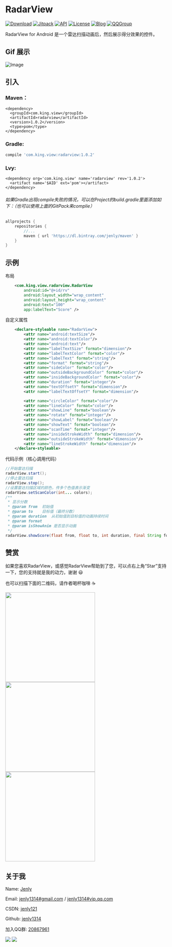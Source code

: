 # RadarView
[![Download](https://img.shields.io/badge/download-App-blue.svg)](https://raw.githubusercontent.com/jenly1314/RadarView/master/app/app-release.apk)
[![Jitpack](https://jitpack.io/v/jenly1314/RadarView.svg)](https://jitpack.io/#jenly1314/RadarView)
[![API](https://img.shields.io/badge/API-15%2B-blue.svg?style=flat)](https://android-arsenal.com/api?level=15)
[![License](https://img.shields.io/badge/license-MIT-blue.svg)](https://opensource.org/licenses/mit-license.php)
[![Blog](https://img.shields.io/badge/blog-Jenly-9933CC.svg)](http://blog.csdn.net/jenly121)
[![QQGroup](https://img.shields.io/badge/QQGroup-20867961-blue.svg)](http://shang.qq.com/wpa/qunwpa?idkey=8fcc6a2f88552ea44b1411582c94fd124f7bb3ec227e2a400dbbfaad3dc2f5ad)

RadarView for Android 是一个雷达扫描动画后，然后展示得分效果的控件。

## Gif 展示
![Image](GIF.gif)

## 引入

### Maven：
```maven
<dependency>
  <groupId>com.king.view</groupId>
  <artifactId>radarview</artifactId>
  <version>1.0.2</version>
  <type>pom</type>
</dependency>
```
### Gradle:
```gradle
compile 'com.king.view:radarview:1.0.2'
```
### Lvy:
```lvy
<dependency org='com.king.view' name='radarview' rev='1.0.2'>
  <artifact name='$AID' ext='pom'></artifact>
</dependency>
```

###### 如果Gradle出现compile失败的情况，可以在Project的build.gradle里面添加如下：（也可以使用上面的GitPack来complie）
```gradle
allprojects {
    repositories {
        //...
        maven { url 'https://dl.bintray.com/jenly/maven' }
    }
}
```

## 示例

布局
```Xml
    <com.king.view.radarview.RadarView
        android:id="@+id/rv"
        android:layout_width="wrap_content"
        android:layout_height="wrap_content"
        android:text="100"
        app:labelText="Score" />
```

自定义属性
```Xml
    <declare-styleable name="RadarView">
        <attr name="android:textSize"/>
        <attr name="android:textColor"/>
        <attr name="android:text"/>
        <attr name="labelTextSize" format="dimension"/>
        <attr name="labelTextColor" format="color"/>
        <attr name="labelText" format="string"/>
        <attr name="format" format="string"/>
        <attr name="sideColor" format="color"/>
        <attr name="outsideBackgroundColor" format="color"/>
        <attr name="insideBackgroundColor" format="color"/>
        <attr name="duration" format="integer"/>
        <attr name="textOffsetY" format="dimension"/>
        <attr name="labelTextOffsetY" format="dimension"/>

        <attr name="circleColor" format="color"/>
        <attr name="lineColor" format="color"/>
        <attr name="showLine" format="boolean"/>
        <attr name="rotate" format="integer"/>
        <attr name="showLabel" format="boolean"/>
        <attr name="showText" format="boolean"/>
        <attr name="scanTime" format="integer"/>
        <attr name="insideStrokeWidth" format="dimension"/>
        <attr name="outsideStrokeWidth" format="dimension"/>
        <attr name="lineStrokeWidth" format="dimension"/>
    </declare-styleable>
```

代码示例（核心调用代码）
```Java
//开始雷达扫描
radarView.start();
//停止雷达扫描
radarView.stop();
//设置雷达扫描区域的颜色，传多个色值表示渐变
radarView.setScanColor(int... colors);
/**
 * 显示分数
 * @param from  初始值
 * @param to    目标值（最终分数）
 * @param duration  从初始值到目标值的动画持续时间
 * @param format
 * @param isShowAnim 是否显示动画
 */
radarView.showScore(float from, float to, int duration, final String format,boolean isShowAnim);

```

## 赞赏
如果您喜欢RadarView，或感觉RadarView帮助到了您，可以点右上角“Star”支持一下，您的支持就是我的动力，谢谢 :smiley:<p>
也可以扫描下面的二维码，请作者喝杯咖啡 :coffee:
    <div>
        <img src="https://image-1252383324.cos.ap-guangzhou.myqcloud.com/pay/wxpay.png" width="280" heght="350">
        <img src="https://image-1252383324.cos.ap-guangzhou.myqcloud.com/pay/alipay.png" width="280" heght="350">
        <img src="https://image-1252383324.cos.ap-guangzhou.myqcloud.com/pay/qqpay.png" width="280" heght="350">
    </div>

## 关于我
   Name: <a title="关于作者" href="https://about.me/jenly1314" target="_blank">Jenly</a>

   Email: <a title="欢迎邮件与我交流" href="mailto:jenly1314@gmail.com" target="_blank">jenly1314#gmail.com</a> / <a title="给我发邮件" href="mailto:jenly1314@vip.qq.com" target="_blank">jenly1314#vip.qq.com</a>

   CSDN: <a title="CSDN博客" href="http://blog.csdn.net/jenly121" target="_blank">jenly121</a>

   Github: <a title="Github开源项目" href="https://github.com/jenly1314" target="_blank">jenly1314</a>

   加入QQ群: <a title="点击加入QQ群" href="http://shang.qq.com/wpa/qunwpa?idkey=8fcc6a2f88552ea44b1411582c94fd124f7bb3ec227e2a400dbbfaad3dc2f5ad" target="_blank">20867961</a>
   <div>
       <img src="https://image-1252383324.cos.ap-guangzhou.myqcloud.com/jenly666.png">
       <img src="https://image-1252383324.cos.ap-guangzhou.myqcloud.com/qqgourp.png">
   </div>

   
   
   
